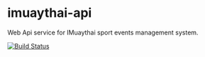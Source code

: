 # imuaythai-api
Web Api service for IMuaythai sport events management system.

[![Build Status](https://travis-ci.org/ivansyrotiuk/imuaythai-api.svg?branch=master)](https://travis-ci.org/ivansyrotiuk/imuaythai-api)
